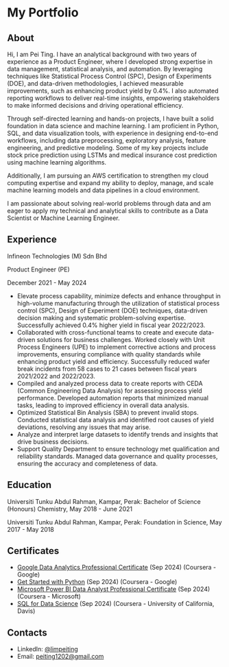 # My Portfolio 
## About 
Hi, I am Pei Ting. I have an analytical background with two years of experience as a Product Engineer, where I developed strong expertise in data management, statistical analysis, and automation. By leveraging techniques like Statistical Process Control (SPC), Design of Experiments (DOE), and data-driven methodologies, I achieved measurable improvements, such as enhancing product yield by 0.4%. I also automated reporting workflows to deliver real-time insights, empowering stakeholders to make informed decisions and driving operational efficiency.  

Through self-directed learning and hands-on projects, I have built a solid foundation in data science and machine learning. I am proficient in Python, SQL, and data visualization tools, with experience in designing end-to-end workflows, including data preprocessing, exploratory analysis, feature engineering, and predictive modeling. Some of my key projects include stock price prediction using LSTMs and medical insurance cost prediction using machine learning algorithms.  

Additionally, I am pursuing an AWS certification to strengthen my cloud computing expertise and expand my ability to deploy, manage, and scale machine learning models and data pipelines in a cloud environment.  

I am passionate about solving real-world problems through data and am eager to apply my technical and analytical skills to contribute as a Data Scientist or Machine Learning Engineer.  


## Experience
Infineon Technologies (M) Sdn Bhd

Product Engineer (PE)

December 2021 - May 2024

- Elevate process capability, minimize defects and enhance throughput in high-volume
manufacturing through the utilization of statistical process control (SPC), Design of Experiment
(DOE) techniques, data-driven decision making and systematic problem-solving expertise.
Successfully achieved 0.4% higher yield in fiscal year 2022/2023.
- Collaborated with cross-functional teams to create and execute data-driven solutions for business
challenges. Worked closely with Unit Process Engineers (UPE) to implement corrective actions and
process improvements, ensuring compliance with quality standards while enhancing product yield
and efficiency. Successfully reduced wafer break incidents from 58 cases to 21 cases between
fiscal years 2021/2022 and 2022/2023.
- Compiled and analyzed process data to create reports with CEDA (Common Engineering Data
Analysis) for assessing process yield performance. Developed automation reports that minimized
manual tasks, leading to improved efficiency in overall data analysis.
- Optimized Statistical Bin Analysis (SBA) to prevent invalid stops. Conducted statistical data
analysis and identified root causes of yield deviations, resolving any issues that may arise.
- Analyze and interpret large datasets to identify trends and insights that drive business decisions.
- Support Quality Department to ensure technology met qualification and reliability standards.
Managed data governance and quality processes, ensuring the accuracy and completeness of data. 






## Education

Universiti Tunku Abdul Rahman, Kampar, Perak: 
Bachelor of Science (Honours) Chemistry,
May 2018 - June 2021

Universiti Tunku Abdul Rahman, Kampar, Perak:
Foundation in Science,
May 2017 - May 2018


## Certificates

- [Google Data Analytics Professional Certificate](https://github.com/LimPeiTing/LimPeiTing/blob/main/Google%20Data%20Analytics%20Professional%20Certificate.pdf) (Sep 2024) (Coursera - Google)
- [Get Started with Python](https://github.com/LimPeiTing/LimPeiTing/blob/main/Google%20Certification_Get%20started%20with%20Python.pdf) (Sep 2024) (Coursera - Google)
- [Microsoft Power BI Data Analyst Professional Certificate](https://github.com/LimPeiTing/LimPeiTing/blob/main/Coursera_Microsoft%20Power%20BI%20Certification.pdf) (Sep 2024) (Coursera - Microsoft)
- [SQL for Data Science](https://github.com/LimPeiTing/LimPeiTing/blob/main/SQL%20for%20Data%20Science%20Certification.pdf) (Sep 2024) (Coursera - University of California, Davis)

## Contacts
- LinkedIn: [@limpeiting](https://www.linkedin.com/in/pei-ting-578b262a7/)
- Email: peiting1202@gmail.com
